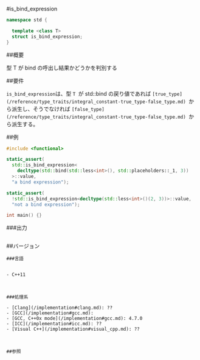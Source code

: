 #is_bind_expression
```cpp
namespace std {

  template <class T>
  struct is_bind_expression;
}
```

##概要

型 T が bind の呼出し結果かどうかを判別する


##要件

`is_bind_expression`は、型 `T `が std::bind の戻り値であれば `[true_type](/reference/type_traits/integral_constant-true_type-false_type.md) `から派生し、そうでなければ `[false_type](/reference/type_traits/integral_constant-true_type-false_type.md) `から派生する。


##例

```cpp
#include <functional>

static_assert(
  std::is_bind_expression<
    decltype(std::bind(std::less<int>(), std::placeholders::_1, 3))
  >::value,
  "a bind expression");

static_assert(
  !std::is_bind_expression<decltype(std::less<int>()(2, 3))>::value,
  "not a bind expression");

int main() {}
```

###出力

```cpp
```

##バージョン
```
###言語


- C++11



###処理系

- [Clang](/implementation#clang.md): ??
- [GCC](/implementation#gcc.md):
- [GCC, C++0x mode](/implementation#gcc.md): 4.7.0
- [ICC](/implementation#icc.md): ??
- [Visual C++](/implementation#visual_cpp.md): ??



##参照



